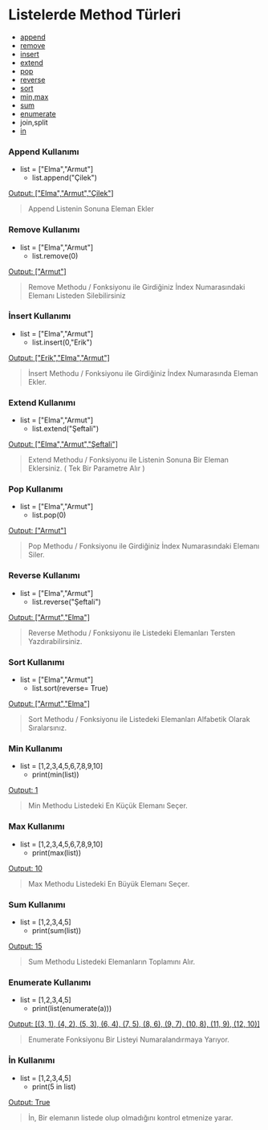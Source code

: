 # Listelerde Method Türleri
* [append](https://github.com/RealBerk/python-ders-notlar-/blob/main/listeler.md#append-kullan%C4%B1m%C4%B1)
* [remove](https://github.com/RealBerk/python-ders-notlar-/blob/main/listeler.md#remove-kullan%C4%B1m%C4%B1)
* [insert](https://github.com/RealBerk/python-ders-notlar-/blob/main/listeler.md#i%CC%87nsert-kullan%C4%B1m%C4%B1)
* [extend](https://github.com/RealBerk/python-ders-notlar-/blob/main/listeler.md#extend-kullan%C4%B1m%C4%B1)
* [pop](https://github.com/RealBerk/python-ders-notlar-/blob/main/listeler.md#pop-kullan%C4%B1m%C4%B1)
* [reverse](https://github.com/RealBerk/python-ders-notlar-/blob/main/listeler.md#reverse-kullan%C4%B1m%C4%B1)
* [sort](https://github.com/RealBerk/python-ders-notlar-/blob/main/listeler.md#sort-kullan%C4%B1m%C4%B1)
* [min,max](https://github.com/RealBerk/python-ders-notlar-/blob/main/listeler.md#min-kullan%C4%B1m%C4%B1)
* [sum](https://github.com/RealBerk/python-ders-notlar-/blob/main/listeler.md#sum-kullan%C4%B1m%C4%B1)
* [enumerate](https://github.com/RealBerk/python-ders-notlar-/blob/main/listeler.md#enumerate-kullan%C4%B1m%C4%B1)
* join,split
* [in](https://github.com/RealBerk/python-ders-notlar-/blob/main/listeler.md#i%CC%87n-kullan%C4%B1m%C4%B1)



### Append Kullanımı ###
+ list = ["Elma","Armut"]   
  +  list.append("Çilek") 

[Output: ["Elma","Armut","Çilek"]]()

> Append Listenin Sonuna Eleman Ekler

### Remove Kullanımı ###
+ list = ["Elma","Armut"]   
  +  list.remove(0) 

[Output: ["Armut"]]()

> Remove Methodu / Fonksiyonu ile Girdiğiniz İndex Numarasındaki Elemanı Listeden Silebilirsiniz


### İnsert Kullanımı ###
+ list = ["Elma","Armut"]   
  +  list.insert(0,"Erik") 

[Output: ["Erik","Elma","Armut"]]()

> İnsert Methodu / Fonksiyonu ile Girdiğiniz İndex Numarasında Eleman Ekler.


### Extend Kullanımı ###
+ list = ["Elma","Armut"]   
  +  list.extend("Şeftali") 

[Output: ["Elma","Armut","Şeftali"]]()

> Extend Methodu / Fonksiyonu ile Listenin Sonuna Bir Eleman Eklersiniz. ( Tek Bir Parametre Alır )

### Pop Kullanımı ###
+ list = ["Elma","Armut"]   
  +  list.pop(0) 

[Output: ["Armut"]]()

> Pop Methodu / Fonksiyonu ile Girdiğiniz İndex Numarasındaki Elemanı Siler.

### Reverse Kullanımı ###
+ list = ["Elma","Armut"]   
  +  list.reverse("Şeftali") 

[Output: ["Armut","Elma"]]()

> Reverse Methodu / Fonksiyonu ile Listedeki Elemanları Tersten Yazdırabilirsiniz.

### Sort Kullanımı ###
+ list = ["Elma","Armut"]   
  +  list.sort(reverse= True) 

[Output: ["Armut","Elma"]]()

> Sort Methodu / Fonksiyonu ile Listedeki Elemanları Alfabetik Olarak Sıralarsınız.


### Min Kullanımı ###
+ list = [1,2,3,4,5,6,7,8,9,10]   
  +  print(min(list)) 

[Output: 1]()

> Min Methodu Listedeki En Küçük Elemanı Seçer.


### Max Kullanımı ###
+ list = [1,2,3,4,5,6,7,8,9,10]   
  +  print(max(list))

[Output: 10]()

> Max Methodu Listedeki En Büyük Elemanı Seçer.

### Sum Kullanımı ###
+ list = [1,2,3,4,5]   
  +  print(sum(list))

[Output: 15]()

> Sum Methodu Listedeki Elemanların Toplamını Alır.


### Enumerate Kullanımı ###
+ list = [1,2,3,4,5]   
  +  print(list(enumerate(a)))

[Output: [(3, 1), (4, 2), (5, 3), (6, 4), (7, 5), (8, 6), (9, 7), (10, 8), (11, 9), (12, 10)]]()

> Enumerate Fonksiyonu Bir Listeyi Numaralandırmaya Yarıyor.

### İn Kullanımı ###
+ list = [1,2,3,4,5]   
  +  print(5 in list)

[Output: True]()

> İn, Bir elemanın listede olup olmadığını kontrol etmenize yarar.
